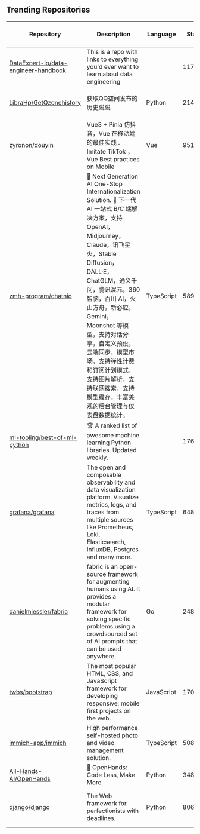 ## Trending Repositories

| Repository | Description | Language | Stars | Forks | Built By | Current Period Stars |
|------------|-------------|----------|-------|-------|----------|---------------------|
| [DataExpert-io/data-engineer-handbook](https://github.com/DataExpert-io/data-engineer-handbook) | This is a repo with links to everything you'd ever want to learn about data engineering |  | 11744 | 1626 | [EcZachly](https://github.com/EcZachly), [liyin2015](https://github.com/liyin2015), [Adesoji1](https://github.com/Adesoji1), [evil-in](https://github.com/evil-in), [sspaeti](https://github.com/sspaeti) | 139 |
| [LibraHp/GetQzonehistory](https://github.com/LibraHp/GetQzonehistory) | 获取QQ空间发布的历史说说 | Python | 2143 | 187 | [LibraHp](https://github.com/LibraHp), [SwimmingLiu](https://github.com/SwimmingLiu), [4Aiur](https://github.com/4Aiur), [icehomura](https://github.com/icehomura), [Rodma1](https://github.com/Rodma1) | 385 |
| [zyronon/douyin](https://github.com/zyronon/douyin) | Vue3 + Pinia 仿抖音，Vue 在移动端的最佳实践 . Imitate TikTok ，Vue Best practices on Mobile | Vue | 9519 | 2600 | [zyronon](https://github.com/zyronon), [Chanzhaoyu](https://github.com/Chanzhaoyu), [eltociear](https://github.com/eltociear) | 34 |
| [zmh-program/chatnio](https://github.com/zmh-program/chatnio) | 🚀 Next Generation AI One-Stop Internationalization Solution. 🚀 下一代 AI 一站式 B/C 端解决方案，支持 OpenAI，Midjourney，Claude，讯飞星火，Stable Diffusion，DALL·E，ChatGLM，通义千问，腾讯混元，360 智脑，百川 AI，火山方舟，新必应，Gemini，Moonshot 等模型，支持对话分享，自定义预设，云端同步，模型市场，支持弹性计费和订阅计划模式，支持图片解析，支持联网搜索，支持模型缓存，丰富美观的后台管理与仪表盘数据统计。 | TypeScript | 5894 | 781 | [zmh-program](https://github.com/zmh-program), [Sh1n3zZ](https://github.com/Sh1n3zZ), [XiaomaiTX](https://github.com/XiaomaiTX), [PeterDaveHello](https://github.com/PeterDaveHello), [Lavanille777](https://github.com/Lavanille777) | 1235 |
| [ml-tooling/best-of-ml-python](https://github.com/ml-tooling/best-of-ml-python) | 🏆 A ranked list of awesome machine learning Python libraries. Updated weekly. |  | 17608 | 2479 | [lukasmasuch](https://github.com/lukasmasuch), [JanKalkan](https://github.com/JanKalkan), [ashvardanian](https://github.com/ashvardanian), [raethlein](https://github.com/raethlein) | 115 |
| [grafana/grafana](https://github.com/grafana/grafana) | The open and composable observability and data visualization platform. Visualize metrics, logs, and traces from multiple sources like Prometheus, Loki, Elasticsearch, InfluxDB, Postgres and many more. | TypeScript | 64862 | 12115 | [torkelo](https://github.com/torkelo), [bergquist](https://github.com/bergquist), [marefr](https://github.com/marefr), [ryantxu](https://github.com/ryantxu) | 35 |
| [danielmiessler/fabric](https://github.com/danielmiessler/fabric) | fabric is an open-source framework for augmenting humans using AI. It provides a modular framework for solving specific problems using a crowdsourced set of AI prompts that can be used anywhere. | Go | 24833 | 2641 | [danielmiessler](https://github.com/danielmiessler), [eugeis](https://github.com/eugeis), [xssdoctor](https://github.com/xssdoctor), [agu3rra](https://github.com/agu3rra) | 85 |
| [twbs/bootstrap](https://github.com/twbs/bootstrap) | The most popular HTML, CSS, and JavaScript framework for developing responsive, mobile first projects on the web. | JavaScript | 170724 | 78855 | [mdo](https://github.com/mdo), [cvrebert](https://github.com/cvrebert), [XhmikosR](https://github.com/XhmikosR), [fat](https://github.com/fat) | 116 |
| [immich-app/immich](https://github.com/immich-app/immich) | High performance self-hosted photo and video management solution. | TypeScript | 50818 | 2686 | [alextran1502](https://github.com/alextran1502), [jrasm91](https://github.com/jrasm91), [michelheusschen](https://github.com/michelheusschen), [mertalev](https://github.com/mertalev) | 211 |
| [All-Hands-AI/OpenHands](https://github.com/All-Hands-AI/OpenHands) | 🙌 OpenHands: Code Less, Make More | Python | 34892 | 3932 | [xingyaoww](https://github.com/xingyaoww), [rbren](https://github.com/rbren), [enyst](https://github.com/enyst), [neubig](https://github.com/neubig) | 508 |
| [django/django](https://github.com/django/django) | The Web framework for perfectionists with deadlines. | Python | 80681 | 31789 | [timgraham](https://github.com/timgraham), [adrianholovaty](https://github.com/adrianholovaty), [malcolmt](https://github.com/malcolmt), [freakboy3742](https://github.com/freakboy3742), [claudep](https://github.com/claudep) | 228 |
